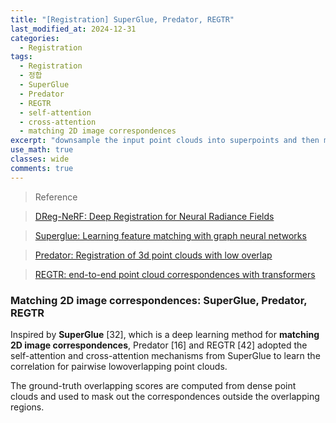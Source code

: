 ```yaml
---
title: "[Registration] SuperGlue, Predator, REGTR"
last_modified_at: 2024-12-31
categories:
  - Registration
tags:
  - Registration
  - 정합
  - SuperGlue
  - Predator
  - REGTR
  - self-attention
  - cross-attention
  - matching 2D image correspondences
excerpt: "downsample the input point clouds into superpoints and then match them through examining whether their local neighborhood (patch) overlaps."
use_math: true
classes: wide
comments: true
---
```


> Reference

> [DReg-NeRF: Deep Registration for Neural Radiance Fields
](https://openaccess.thecvf.com/content/ICCV2023/papers/Chen_DReg-NeRF_Deep_Registration_for_Neural_Radiance_Fields_ICCV_2023_paper.pdf)

> [Superglue: Learning feature matching with graph neural networks]()

> [Predator: Registration of 3d point clouds with low overlap]()

> [REGTR: end-to-end point cloud correspondences with transformers]()

### Matching 2D image correspondences: SuperGlue, Predator, REGTR

Inspired by **SuperGlue** [32], which is a deep learning method for **matching 2D image correspondences**, Predator [16] and REGTR [42] adopted the self-attention and cross-attention mechanisms from SuperGlue to learn the correlation for pairwise lowoverlapping point clouds. 

The ground-truth overlapping scores are computed from dense point clouds and used to mask out the correspondences outside the overlapping regions.


